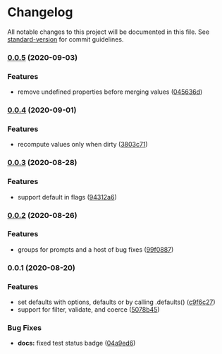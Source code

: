 # Changelog

All notable changes to this project will be documented in this file. See [standard-version](https://github.com/conventional-changelog/standard-version) for commit guidelines.

### [0.0.5](https://github.com/wesleytodd/opta/compare/v0.0.4...v0.0.5) (2020-09-03)


### Features

* remove undefined properties before merging values ([045636d](https://github.com/wesleytodd/opta/commit/045636d951e4b58f67166a518e296411ebaa26aa))

### [0.0.4](https://github.com/wesleytodd/opta/compare/v0.0.3...v0.0.4) (2020-09-01)


### Features

* recompute values only when dirty ([3803c71](https://github.com/wesleytodd/opta/commit/3803c7120e3d897d5eaa99eef55a46635461feac))

### [0.0.3](https://github.com/wesleytodd/opta/compare/v0.0.2...v0.0.3) (2020-08-28)


### Features

* support default in flags ([94312a6](https://github.com/wesleytodd/opta/commit/94312a61ae64f8ccf58ee21a1dd9ac5eafa8d9dc))

### [0.0.2](https://github.com/wesleytodd/opta/compare/v0.0.1...v0.0.2) (2020-08-26)


### Features

* groups for prompts and a host of bug fixes ([99f0887](https://github.com/wesleytodd/opta/commit/99f088766892855aae8e4f0bc263c964a43789fc))

### 0.0.1 (2020-08-20)


### Features

* set defaults with options, defaults or by calling .defaults() ([c9f6c27](https://github.com/wesleytodd/opta/commit/c9f6c27f90d2c91af20d38cd4de2486f6f467781))
* support for filter, validate, and coerce ([5078b45](https://github.com/wesleytodd/opta/commit/5078b451eb9fbb7e2961aedb4a536288ebc5fe19))


### Bug Fixes

* **docs:** fixed test status badge ([04a9ed6](https://github.com/wesleytodd/opta/commit/04a9ed60ab54e94d09b494105f0928f4c9899cef))
